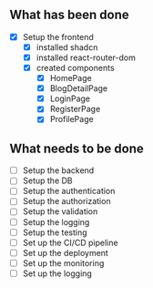 ## What has been done

- [x] Setup the frontend
  - [x] installed shadcn
  - [x] installed react-router-dom
  - [x] created components
    - [x] HomePage
    - [x] BlogDetailPage
    - [x] LoginPage
    - [x] RegisterPage
    - [x] ProfilePage

## What needs to be done

- [ ] Setup the backend
- [ ] Setup the DB
- [ ] Setup the authentication
- [ ] Setup the authorization
- [ ] Setup the validation
- [ ] Setup the logging
- [ ] Setup the testing
- [ ] Set up the CI/CD pipeline
- [ ] Set up the deployment
- [ ] Set up the monitoring
- [ ] Set up the logging
